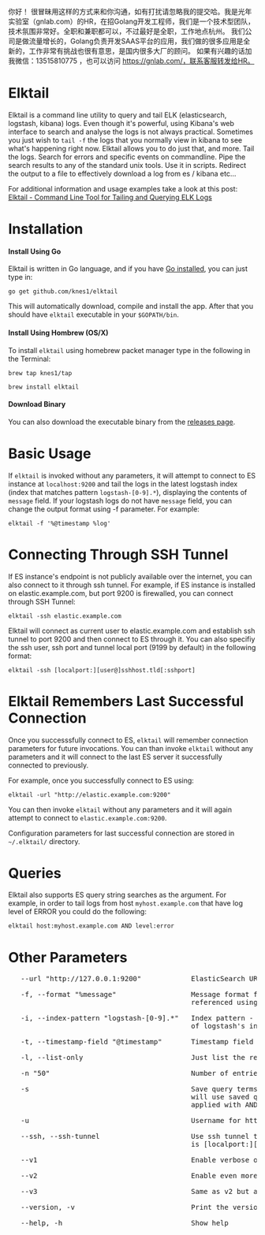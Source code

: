 你好！
很冒昧用这样的方式来和你沟通，如有打扰请忽略我的提交哈。我是光年实验室（gnlab.com）的HR，在招Golang开发工程师，我们是一个技术型团队，技术氛围非常好。全职和兼职都可以，不过最好是全职，工作地点杭州。
我们公司是做流量增长的，Golang负责开发SAAS平台的应用，我们做的很多应用是全新的，工作非常有挑战也很有意思，是国内很多大厂的顾问。
如果有兴趣的话加我微信：13515810775  ，也可以访问 https://gnlab.com/，联系客服转发给HR。
# Elktail

Elktail is a command line utility to query and tail ELK (elasticsearch, logstash, kibana) logs. Even though it's powerful, using Kibana's web interface to search and analyse the logs is not always practical. Sometimes you just wish to `tail -f` the logs that you normally view in kibana to see what's happening right now. Elktail allows you to do just that, and more. Tail the logs. Search for errors and specific events on commandline. Pipe the search results to any of the standard unix tools.  Use it in scripts. Redirect the output to a file to effectively download a log from es / kibana etc...

For additional information and usage examples take a look at this post: [Elktail - Command Line Tool for Tailing and Querying ELK Logs](http://knes1.github.io/blog/2016/2016-03-06-elktail-command-line-tool-for-tailing-and-querying-ELK-logs.html)

# Installation

#### Install Using Go

Elktail is written in Go language, and if you have [Go installed](https://golang.org/doc/install#install), you can just type in:

`go get github.com/knes1/elktail`

This will automatically download, compile and install the app.
After that you should have `elktail` executable in your `$GOPATH/bin`.

#### Install Using Hombrew (OS/X)

To install `elktail` using homebrew packet manager type in the following in the Terminal:

`brew tap knes1/tap`

`brew install elktail`

#### Download Binary

You can also download the executable binary from the [releases page](https://github.com/knes1/elktail/releases).

# Basic Usage

If `elktail` is invoked without any parameters, it will attempt to connect to ES instance at `localhost:9200` and tail the logs in the latest logstash index (index that matches pattern `logstash-[0-9].*`), displaying the contents of `message` field. If your logstash logs do not have `message` field, you can change the output format using -f parameter. For example:

`elktail -f '%@timestamp %log'`

# Connecting Through SSH Tunnel

If ES instance's endpoint is not publicly available over the internet, you can also connect to it through ssh tunnel. For example, if ES instance is installed on elastic.example.com, but port 9200 is firewalled, you can connect through SSH Tunnel:

`elktail -ssh elastic.example.com`

Elktail will connect as current user to elastic.example.com and establish ssh tunnel to port 9200 and then connect to ES through it.
You can also specifiy the ssh user, ssh port and tunnel local port (9199 by default) in the following format: 

`elktail -ssh [localport:][user@]sshhost.tld[:sshport]`


# Elktail Remembers Last Successful Connection

Once you successsfully connect to ES, `elktail` will remember connection parameters for future invocations. You can than invoke `elktail` without any parameters and it will connect to the last ES server it successfully connected to previously.

For example, once you successfully connect to ES using:

`elktail -url "http://elastic.example.com:9200"`

You can then invoke `elktail` without any parameters and it will again attempt to connect to `elastic.example.com:9200`.

Configuration parameters for last successful connection are stored in `~/.elktail/` directory.


# Queries

Elktail also supports ES query string searches as the argument. For example, in order to tail logs from host `myhost.example.com` that have log level of ERROR you could do the following:

`elktail host:myhost.example.com AND level:error`

# Other Parameters


<pre>
   --url "http://127.0.0.1:9200"            ElasticSearch URL
   
   -f, --format "%message"                  Message format for the entries - field names are 
                                            referenced using % sign, for example '%@timestamp %message'
                                            
   -i, --index-pattern "logstash-[0-9].*"   Index pattern - elktail will attempt to tail only the latest 
                                            of logstash's indexes matched by the pattern
                                            
   -t, --timestamp-field "@timestamp"       Timestamp field name used for tailing entries
   
   -l, --list-only                          Just list the results once, do not follow
   
   -n "50"                                  Number of entries fetched initially
   
   -s                                       Save query terms - next invocation of elktail (without parameters)
                                            will use saved query terms. Any additional terms specified will be 
                                            applied with AND operator to saved terms
                                            
   -u                                       Username for http basic auth, password is supplied over password prompt
   
   --ssh, --ssh-tunnel                      Use ssh tunnel to connect. Format for the argument 
                                            is [localport:][user@]sshhost.tld[:sshport]
                                            
   --v1                                     Enable verbose output (for debugging)
   
   --v2                                     Enable even more verbose output (for debugging)
   
   --v3                                     Same as v2 but also trace requests and responses (for debugging)
   
   --version, -v                            Print the version
   
   --help, -h                               Show help
</pre>
